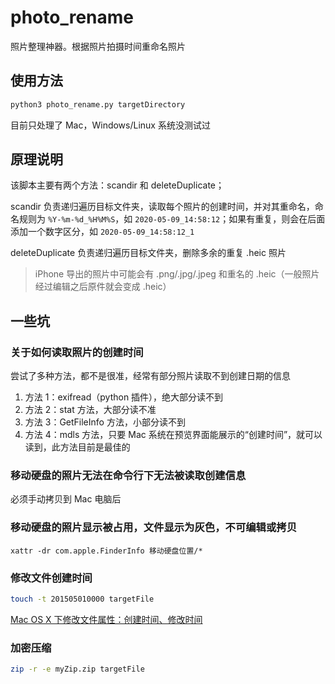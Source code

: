# photo_rename
照片整理神器。根据照片拍摄时间重命名照片

## 使用方法
```sh
python3 photo_rename.py targetDirectory
```

目前只处理了 Mac，Windows/Linux 系统没测试过

## 原理说明
该脚本主要有两个方法：scandir 和 deleteDuplicate；

scandir 负责递归遍历目标文件夹，读取每个照片的创建时间，并对其重命名，命名规则为 `%Y-%m-%d_%H%M%S`，如 `2020-05-09_14:58:12`；如果有重复，则会在后面添加一个数字区分，如 `2020-05-09_14:58:12_1`

deleteDuplicate 负责递归遍历目标文件夹，删除多余的重复 .heic 照片

> iPhone 导出的照片中可能会有 .png/.jpg/.jpeg 和重名的 .heic（一般照片经过编辑之后原件就会变成 .heic）

## 一些坑
### 关于如何读取照片的创建时间
尝试了多种方法，都不是很准，经常有部分照片读取不到创建日期的信息

1. 方法 1：exifread（python 插件），绝大部分读不到
2. 方法 2：stat 方法，大部分读不准
3. 方法 3：GetFileInfo 方法，小部分读不到
4. 方法 4：mdls 方法，只要 Mac 系统在预览界面能展示的“创建时间”，就可以读到，此方法目前是最佳的

### 移动硬盘的照片无法在命令行下无法被读取创建信息
必须手动拷贝到 Mac 电脑后
### 移动硬盘的照片显示被占用，文件显示为灰色，不可编辑或拷贝

```
xattr -dr com.apple.FinderInfo 移动硬盘位置/*
```

### 修改文件创建时间
```sh
touch -t 201505010000 targetFile
```

[Mac OS X 下修改文件属性：创建时间、修改时间](http://kusowhu.net/change-modified-created-date-in-macosx/)

### 加密压缩
```sh
zip -r -e myZip.zip targetFile
```

